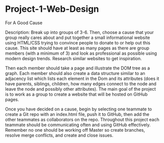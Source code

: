# Project-1-Web-Design

For A Good Cause

Description:
Break up into groups of 3-6. Then, choose a cause that your group really cares about and put together a small informational website using HTML/CSS trying to convince people to donate to or help out this cause. This site should have at least as many pages as there are group members (with a minimum of 3) and look as professional as possible using modern design trends. Research similar websites to get inspiration.

Then each member should take a page and illustrate the DOM tree as a graph. Each member should also create a data structure similar to an adjacency list which lists each element in the Dom and its attributes (does it have parents, siblings, children, how many edges connect to the node and leave the node and possibly other attributes).
The main goal of the project is to work as a group to create a website that will be hosted on GitHub pages.

Once you have decided on a cause, begin by selecting one teammate to create a Git repo with an index.html file, push it to GitHub, then add the other teammates as collaborators on the repo. Throughout this project each teammate should be communicating often and using GitHub effectively. Remember no one should be working off Master so create branches, resolve merge conflicts, and create and close issues.
